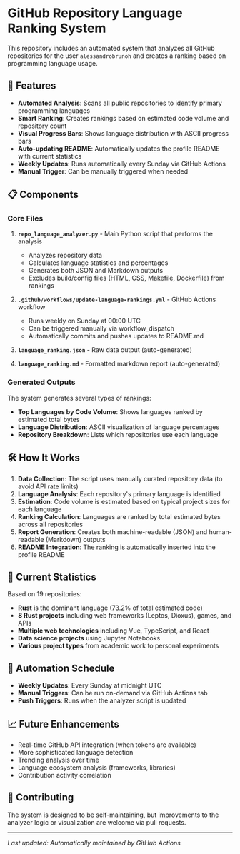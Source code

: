 # GitHub Repository Language Ranking System

This repository includes an automated system that analyzes all GitHub repositories for the user `alessandrobrunoh` and creates a ranking based on programming language usage.

## 🚀 Features

- **Automated Analysis**: Scans all public repositories to identify primary programming languages
- **Smart Ranking**: Creates rankings based on estimated code volume and repository count
- **Visual Progress Bars**: Shows language distribution with ASCII progress bars
- **Auto-updating README**: Automatically updates the profile README with current statistics
- **Weekly Updates**: Runs automatically every Sunday via GitHub Actions
- **Manual Trigger**: Can be manually triggered when needed

## 📋 Components

### Core Files

1. **`repo_language_analyzer.py`** - Main Python script that performs the analysis
   - Analyzes repository data
   - Calculates language statistics and percentages
   - Generates both JSON and Markdown outputs
   - Excludes build/config files (HTML, CSS, Makefile, Dockerfile) from rankings

2. **`.github/workflows/update-language-rankings.yml`** - GitHub Actions workflow
   - Runs weekly on Sunday at 00:00 UTC
   - Can be triggered manually via workflow_dispatch
   - Automatically commits and pushes updates to README.md

3. **`language_ranking.json`** - Raw data output (auto-generated)
4. **`language_ranking.md`** - Formatted markdown report (auto-generated)

### Generated Outputs

The system generates several types of rankings:

- **Top Languages by Code Volume**: Shows languages ranked by estimated total bytes
- **Language Distribution**: ASCII visualization of language percentages
- **Repository Breakdown**: Lists which repositories use each language

## 🛠️ How It Works

1. **Data Collection**: The script uses manually curated repository data (to avoid API rate limits)
2. **Language Analysis**: Each repository's primary language is identified
3. **Estimation**: Code volume is estimated based on typical project sizes for each language
4. **Ranking Calculation**: Languages are ranked by total estimated bytes across all repositories
5. **Report Generation**: Creates both machine-readable (JSON) and human-readable (Markdown) outputs
6. **README Integration**: The ranking is automatically inserted into the profile README

## 🎯 Current Statistics

Based on 19 repositories:
- **Rust** is the dominant language (73.2% of total estimated code)
- **8 Rust projects** including web frameworks (Leptos, Dioxus), games, and APIs
- **Multiple web technologies** including Vue, TypeScript, and React
- **Data science projects** using Jupyter Notebooks
- **Various project types** from academic work to personal experiments

## 🔄 Automation Schedule

- **Weekly Updates**: Every Sunday at midnight UTC
- **Manual Triggers**: Can be run on-demand via GitHub Actions tab
- **Push Triggers**: Runs when the analyzer script is updated

## 📈 Future Enhancements

- Real-time GitHub API integration (when tokens are available)
- More sophisticated language detection
- Trending analysis over time
- Language ecosystem analysis (frameworks, libraries)
- Contribution activity correlation

## 🤝 Contributing

The system is designed to be self-maintaining, but improvements to the analyzer logic or visualization are welcome via pull requests.

---
*Last updated: Automatically maintained by GitHub Actions*